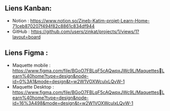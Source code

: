 ## Liens Kanban:
- Notion : https://www.notion.so/Zineb-Katim-projet-Learn-Home-71ceb870207f494f82c8861c834df944
- GitHub : https://github.com/users/zinkat/projects/1/views/1?layout=board 
## Liens Figma :
- Maquette mobile : https://www.figma.com/file/BGoO7FBLqF5cAQwpxJWc9L/MaquettesLearn%40home?type=design&node-id=0%3A1&mode=design&t=w2W1VOXWculxLQvW-1 
- Maquette Desktop : https://www.figma.com/file/BGoO7FBLqF5cAQwpxJWc9L/MaquettesLearn%40home?type=design&node-id=16%3A498&mode=design&t=w2W1VOXWculxLQvW-1 
